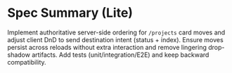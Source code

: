 # Spec Summary (Lite)

Implement authoritative server-side ordering for `/projects` card moves and adjust client DnD to send destination intent (status + index). Ensure moves persist across reloads without extra interaction and remove lingering drop-shadow artifacts. Add tests (unit/integration/E2E) and keep backward compatibility.
